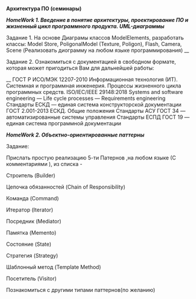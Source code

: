 **Архитектура ПО (семинары)**

***HomeWork 1. Введение в понятие архитектуры, проектирование ПО и жизненный цикл программного продукта. UML-диаграммы***

Задание 1. На основе Диаграмы классов ModelElements, разработать классы: Model Store, PoligonalModel (Texture, Poligon), Flash, Camera, Scene (Реализовать диограмму на любом языке программирования)
__

Задание 2. Ознакомиться с документацией в свободном формате, которая может пригодиться Вам для дальнейшей работы:

__
ГОСТ Р ИСО/МЭК 12207-2010 Информационная технология (ИТ). Системная и программная инженерия. Процессы жизненного цикла программных средств.
ISO/IEC/IEEE 29148:2018 Systems and software engineering — Life cycle processes — Requirements engineering
Стандарты ЕСКД — единая система конструкторской документации
ГОСТ 2.001-2013 ЕСКД. Общие положения
Стандарты АСУ ГОСТ 34 — автоматизированные системы управления
Стандарты ЕСПД ГОСТ 19 — единая система программной документации


***HomeWork 2. Объектно-ориентированные паттерны***

Задание:

Прислать простую реализацию 5-ти Патернов ,на любом языке (С комментариями ), из списка -

Строитель (Builder)

Цепочка обязанностей (Chain of Responsibility)

Команда (Command)

Итератор (Iterator)

Посредник (Mediator)

Памятка (Memento)

Состояние (State)

Стратегия (Strategy)

Шаблонный метод (Template Method)

Посетитель (Visitor)

Познакомиться с другими типами паттернов(по желанию)


